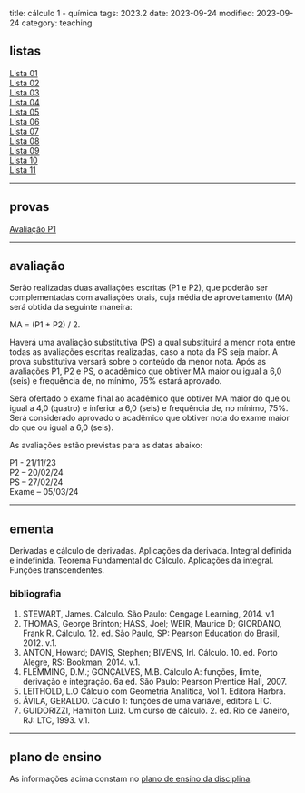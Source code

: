 title: cálculo 1 - química
tags: 2023.2
date: 2023-09-24
modified: 2023-09-24
category: teaching

## listas

[Lista 01]({static}/listas/calculo1-01.pdf)  
[Lista 02]({static}/listas/calculo1-02.pdf)  
[Lista 03]({static}/listas/calculo1-03.pdf)  
[Lista 04]({static}/listas/calculo1-04.pdf)  
[Lista 05]({static}/listas/calculo1-05.pdf)  
[Lista 06]({static}/listas/calculo1-01-2022.pdf)  
[Lista 07]({static}/listas/calculo1-02-2022.pdf)  
[Lista 08]({static}/listas/calculo1-03-2022.pdf)  
[Lista 09]({static}/listas/calculo1-04-2022.pdf)  
[Lista 10]({static}/listas/calculo1-05-2022.pdf)  
[Lista 11]({static}/listas/calculo1-06-2022.pdf)  

---

## provas

[Avaliação P1]({static}/provas/2023-2-calculo1-quimica-p1.pdf)  

---

## avaliação

Serão realizadas duas avaliações escritas (P1 e P2), que poderão ser
complementadas com avaliações orais, cuja média de aproveitamento (MA) será
obtida da seguinte maneira:

MA = (P1 + P2) / 2.

Haverá uma avaliação substitutiva (PS) a qual substituirá a menor nota entre
todas as avaliações escritas realizadas, caso a nota da PS seja maior. A prova
substitutiva versará sobre o conteúdo da menor nota. Após as avaliações P1, P2
e PS, o acadêmico que obtiver MA maior ou igual a 6,0 (seis) e frequência
de, no mínimo, 75% estará aprovado.

Será ofertado o exame final ao acadêmico que obtiver MA maior do que ou igual a
4,0 (quatro) e inferior a 6,0 (seis) e frequência de, no mínimo, 75%. Será
considerado aprovado o acadêmico que obtiver nota do exame maior do que ou
igual a 6,0 (seis).

As avaliações estão previstas para as datas abaixo:

P1 - 21/11/23  
P2 – 20/02/24  
PS – 27/02/24  
Exame – 05/03/24

---

## ementa

Derivadas e cálculo de derivadas. Aplicações da derivada. Integral definida e
indefinida. Teorema Fundamental do Cálculo. Aplicações da integral. Funções
transcendentes.

### bibliografia

1. STEWART, James. Cálculo. São Paulo: Cengage Learning, 2014. v.1
2. THOMAS, George Brinton; HASS, Joel; WEIR, Maurice D; GIORDANO, Frank R.
   Cálculo. 12. ed. São Paulo, SP: Pearson Education do Brasil, 2012. v.1.
3. ANTON, Howard; DAVIS, Stephen; BIVENS, Irl. Cálculo. 10. ed. Porto Alegre,
   RS: Bookman, 2014. v.1.
4. FLEMMING, D.M.; GONÇALVES, M.B. Cálculo A: funções, limite, derivação e
   integração. 6a ed. São Paulo: Pearson Prentice Hall, 2007.
5. LEITHOLD, L.O Cálculo com Geometria Analítica, Vol 1. Editora Harbra.
6. ÁVILA, GERALDO. Cálculo 1: funções de uma variável, editora LTC.
7. GUIDORIZZI, Hamilton Luiz. Um curso de cálculo. 2. ed. Rio de Janeiro, RJ:
   LTC, 1993. v.1.

---

## plano de ensino

As informações acima constam no [plano de ensino da
disciplina]({static}/planos/2023-2-calculo1-quimica.pdf).
